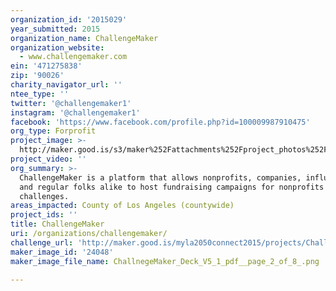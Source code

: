 ```yaml
---
organization_id: '2015029'
year_submitted: 2015
organization_name: ChallengeMaker
organization_website:
  - www.challengemaker.com
ein: '471275838'
zip: '90026'
charity_navigator_url: ''
ntee_type: ''
twitter: '@challengemaker1'
instagram: '@challengemaker1'
facebook: 'https://www.facebook.com/profile.php?id=100009987910475'
org_type: Forprofit
project_image: >-
  http://maker.good.is/s3/maker%252Fattachments%252Fproject_photos%252Fimages%252F24048%252Fdisplay%252FChallnegeMaker_Deck_V5_1_pdf__page_2_of_8_.png=c570x385
project_video: ''
org_summary: >-
  ChallengeMaker is a platform that allows nonprofits, companies, influencers
  and regular folks alike to host fundraising campaigns for nonprofits using fun
  challenges.
areas_impacted: County of Los Angeles (countywide)
project_ids: ''
title: ChallengeMaker
uri: /organizations/challengemaker/
challenge_url: 'http://maker.good.is/myla2050connect2015/projects/ChallengeMaker.html'
maker_image_id: '24048'
maker_image_file_name: ChallnegeMaker_Deck_V5_1_pdf__page_2_of_8_.png

---
```

